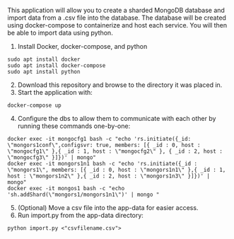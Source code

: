 This application will allow you to create a sharded MongoDB database and import data from a .csv file into the database. 
The database will be created using docker-compose to containerize and host each service. You will then be able to import data using python.

1) Install Docker, docker-compose, and python
```
sudo apt install docker
sudo apt install docker-compose
sudo apt install python
```
2) Download this repository and browse to the directory it was placed in.
3) Start the application with:
```
docker-compose up
```
4) Configure the dbs to allow them to communicate with each other by running these commands one-by-one:
```
docker exec -it mongocfg1 bash -c "echo 'rs.initiate({_id: \"mongors1conf\",configsvr: true, members: [{ _id : 0, host : \"mongocfg1\" },{ _id : 1, host : \"mongocfg2\" }, { _id : 2, host : \"mongocfg3\" }]})' | mongo"
docker exec -it mongors1n1 bash -c "echo 'rs.initiate({_id : \"mongors1\", members: [{ _id : 0, host : \"mongors1n1\" },{ _id : 1, host : \"mongors1n2\" },{ _id : 2, host : \"mongors1n3\" }]})' | mongo"
docker exec -it mongos1 bash -c "echo 'sh.addShard(\"mongors1/mongors1n1\")' | mongo "
```
5) (Optional) Move a csv file into the app-data for easier access.
6) Run import.py from the app-data directory:
```
python import.py <"csvfilename.csv">
```
